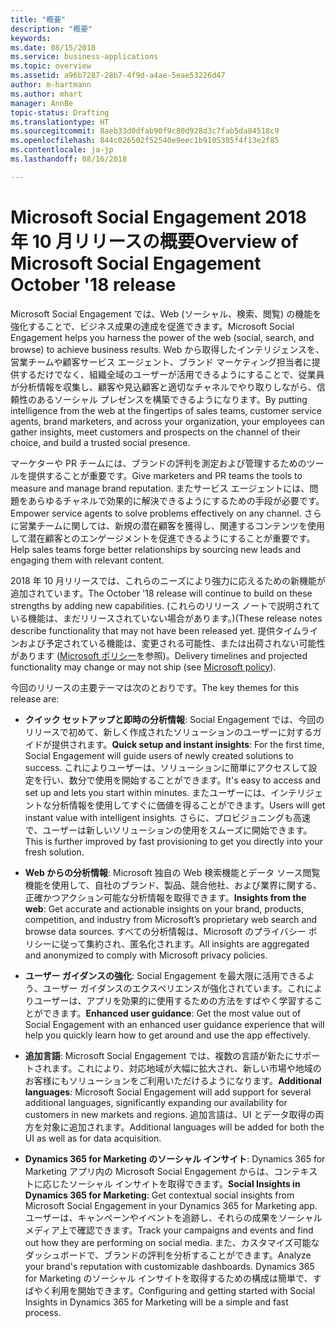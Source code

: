 ```yaml
---
title: "概要"
description: "概要"
keywords: 
ms.date: 08/15/2018
ms.service: business-applications
ms.topic: overview
ms.assetid: a96b7287-28b7-4f9d-a4ae-5eae53226d47
author: m-hartmann
ms.author: mhart
manager: AnnBe
topic-status: Drafting
ms.translationtype: HT
ms.sourcegitcommit: 8aeb33d0dfab90f9c80d928d3c7fab5da84518c9
ms.openlocfilehash: 844c026502f52540e9eec1b9105305f4f13e2f85
ms.contentlocale: ja-jp
ms.lasthandoff: 08/16/2018

---
```


#  <a name="overview-of-microsoft-social-engagement-october-18-release"></a><span data-ttu-id="412ce-103">Microsoft Social Engagement 2018 年 10 月リリースの概要</span><span class="sxs-lookup"><span data-stu-id="412ce-103">Overview of Microsoft Social Engagement October '18 release</span></span>


<span data-ttu-id="412ce-104">Microsoft Social Engagement では、Web (ソーシャル、検索、閲覧) の機能を強化することで、ビジネス成果の達成を促進できます。</span><span class="sxs-lookup"><span data-stu-id="412ce-104">Microsoft Social Engagement helps you harness the power of the web (social, search, and browse) to achieve business results.</span></span> <span data-ttu-id="412ce-105">Web から取得したインテリジェンスを、営業チームや顧客サービス エージェント、ブランド マーケティング担当者に提供するだけでなく、組織全域のユーザーが活用できるようにすることで、従業員が分析情報を収集し、顧客や見込顧客と適切なチャネルでやり取りしながら、信頼性のあるソーシャル プレゼンスを構築できるようになります。</span><span class="sxs-lookup"><span data-stu-id="412ce-105">By putting intelligence from the web at the fingertips of sales teams, customer service agents, brand marketers, and across your organization, your employees can gather insights, meet customers and prospects on the channel of their choice, and build a trusted social presence.</span></span>

<span data-ttu-id="412ce-106">マーケターや PR チームには、ブランドの評判を測定および管理するためのツールを提供することが重要です。</span><span class="sxs-lookup"><span data-stu-id="412ce-106">Give marketers and PR teams the tools to measure and manage brand reputation.</span></span> <span data-ttu-id="412ce-107">またサービス エージェントには、問題をあらゆるチャネルで効果的に解決できるようにするための手段が必要です。</span><span class="sxs-lookup"><span data-stu-id="412ce-107">Empower service agents to solve problems effectively on any channel.</span></span> <span data-ttu-id="412ce-108">さらに営業チームに関しては、新規の潜在顧客を獲得し、関連するコンテンツを使用して潜在顧客とのエンゲージメントを促進できるようにすることが重要です。</span><span class="sxs-lookup"><span data-stu-id="412ce-108">Help sales teams forge better relationships by sourcing new leads and engaging them with relevant content.</span></span> 

<span data-ttu-id="412ce-109">2018 年 10 月リリースでは、これらのニーズにより強力に応えるための新機能が追加されています。</span><span class="sxs-lookup"><span data-stu-id="412ce-109">The October '18 release will continue to build on these strengths by adding new capabilities.</span></span> <span data-ttu-id="412ce-110">(これらのリリース ノートで説明されている機能は、まだリリースされていない場合があります。)</span><span class="sxs-lookup"><span data-stu-id="412ce-110">(These release notes describe functionality that may not have been released yet.</span></span> <span data-ttu-id="412ce-111">提供タイムラインおよび予定されている機能は、変更される可能性、または出荷されない可能性があります ([Microsoft ポリシー](https://go.microsoft.com/fwlink/p/?linkid=2007332)を参照)。</span><span class="sxs-lookup"><span data-stu-id="412ce-111">Delivery timelines and projected functionality may change or may not ship (see [Microsoft policy](https://go.microsoft.com/fwlink/p/?linkid=2007332)).</span></span>

<span data-ttu-id="412ce-112">今回のリリースの主要テーマは次のとおりです。</span><span class="sxs-lookup"><span data-stu-id="412ce-112">The key themes for this release are:</span></span>

- <span data-ttu-id="412ce-113">**クイック セットアップと即時の分析情報**: Social Engagement では、今回のリリースで初めて、新しく作成されたソリューションのユーザーに対するガイドが提供されます。</span><span class="sxs-lookup"><span data-stu-id="412ce-113">**Quick setup and instant insights**: For the first time, Social Engagement will guide users of newly created solutions to success.</span></span> <span data-ttu-id="412ce-114">これによりユーザーは、ソリューションに簡単にアクセスして設定を行い、数分で使用を開始することができます。</span><span class="sxs-lookup"><span data-stu-id="412ce-114">It's easy to access and set up and lets you start within minutes.</span></span> <span data-ttu-id="412ce-115">またユーザーには、インテリジェントな分析情報を使用してすぐに価値を得ることができます。</span><span class="sxs-lookup"><span data-stu-id="412ce-115">Users will get instant value with intelligent insights.</span></span> <span data-ttu-id="412ce-116">さらに、プロビジョニングも高速で、ユーザーは新しいソリューションの使用をスムーズに開始できます。</span><span class="sxs-lookup"><span data-stu-id="412ce-116">This is further improved by fast provisioning to get you directly into your fresh solution.</span></span>

- <span data-ttu-id="412ce-117">**Web からの分析情報**: Microsoft 独自の Web 検索機能とデータ ソース閲覧機能を使用して、自社のブランド、製品、競合他社、および業界に関する、正確かつアクション可能な分析情報を取得できます。</span><span class="sxs-lookup"><span data-stu-id="412ce-117">**Insights from the web**: Get accurate and actionable insights on your brand, products, competition, and industry from Microsoft’s proprietary web search and browse data sources.</span></span> <span data-ttu-id="412ce-118">すべての分析情報は、Microsoft のプライバシー ポリシーに従って集約され、匿名化されます。</span><span class="sxs-lookup"><span data-stu-id="412ce-118">All insights are aggregated and anonymized to comply with Microsoft privacy policies.</span></span>
 
- <span data-ttu-id="412ce-119">**ユーザー ガイダンスの強化**: Social Engagement を最大限に活用できるよう、ユーザー ガイダンスのエクスペリエンスが強化されています。これによりユーザーは、アプリを効果的に使用するための方法をすばやく学習することができます。</span><span class="sxs-lookup"><span data-stu-id="412ce-119">**Enhanced user guidance**: Get the most value out of Social Engagement with an enhanced user guidance experience that will help you quickly learn how to get around and use the app effectively.</span></span>

- <span data-ttu-id="412ce-120">**追加言語**: Microsoft Social Engagement では、複数の言語が新たにサポートされます。これにより、対応地域が大幅に拡大され、新しい市場や地域のお客様にもソリューションをご利用いただけるようになります。</span><span class="sxs-lookup"><span data-stu-id="412ce-120">**Additional languages**: Microsoft Social Engagement will add support for several additional languages, significantly expanding our availability for customers in new markets and regions.</span></span> <span data-ttu-id="412ce-121">追加言語は、UI とデータ取得の両方を対象に追加されます。</span><span class="sxs-lookup"><span data-stu-id="412ce-121">Additional languages will be added for both the UI as well as for data acquisition.</span></span>

- <span data-ttu-id="412ce-122">**Dynamics 365 for Marketing のソーシャル インサイト**: Dynamics 365 for Marketing アプリ内の Microsoft Social Engagement からは、コンテキストに応じたソーシャル インサイトを取得できます。</span><span class="sxs-lookup"><span data-stu-id="412ce-122">**Social Insights in Dynamics 365 for Marketing**: Get contextual social insights from Microsoft Social Engagement in your Dynamics 365 for Marketing app.</span></span> <span data-ttu-id="412ce-123">ユーザーは、キャンペーンやイベントを追跡し、それらの成果をソーシャル メディア上で確認できます。</span><span class="sxs-lookup"><span data-stu-id="412ce-123">Track your campaigns and events and find out how they are performing on social media.</span></span> <span data-ttu-id="412ce-124">また、カスタマイズ可能なダッシュボードで、ブランドの評判を分析することができます。</span><span class="sxs-lookup"><span data-stu-id="412ce-124">Analyze your brand's reputation with customizable dashboards.</span></span> <span data-ttu-id="412ce-125">Dynamics 365 for Marketing のソーシャル インサイトを取得するための構成は簡単で、すばやく利用を開始できます。</span><span class="sxs-lookup"><span data-stu-id="412ce-125">Configuring and getting started with Social Insights in Dynamics 365 for Marketing will be a simple and fast process.</span></span>

